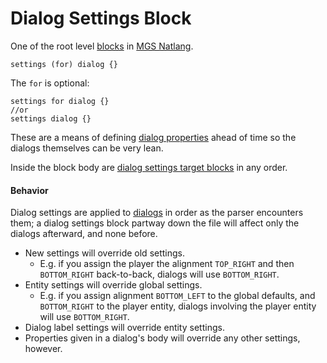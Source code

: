 # Dialog Settings Block

One of the root level [blocks](../mgs/block) in [MGS Natlang](../mgs/mgs_natlang).

```
settings (for) dialog {}
```

The `for` is optional:

```mgs
settings for dialog {}
//or
settings dialog {}
```

These are a means of defining [dialog properties](../dialogs/dialog_properties) ahead of time so the dialogs themselves can be very lean.

Inside the block body are [dialog settings target blocks](../mgs/dialog_settings_target_block) in any order.

#### Behavior

Dialog settings are applied to [dialogs](../dialogs) in order as the parser encounters them; a dialog settings block partway down the file will affect only the dialogs afterward, and none before.

- New settings will override old settings.
	- E.g. if you assign the player the alignment `TOP_RIGHT` and then `BOTTOM_RIGHT` back-to-back, dialogs will use `BOTTOM_RIGHT`.
- Entity settings will override global settings.
	- E.g. if you assign alignment `BOTTOM_LEFT` to the global defaults, and `BOTTOM_RIGHT` to the player entity, dialogs involving the player entity will use `BOTTOM_RIGHT`.
- Dialog label settings will override entity settings.
- Properties given in a dialog's body will override any other settings, however.
